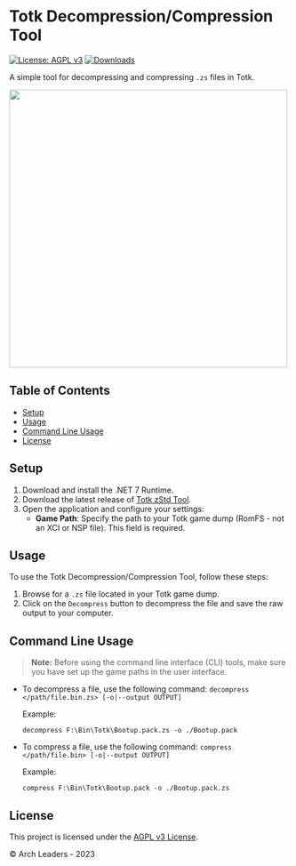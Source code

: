 # Totk Decompression/Compression Tool

[![License: AGPL v3](https://img.shields.io/badge/License-AGPL_v3-blue.svg)](https://www.gnu.org/licenses/agpl-3.0)
[![Downloads](https://img.shields.io/github/downloads/TotkMods/Totk.ZStdTool/total)](https://github.com/TotkMods/Totk.ZStdTool/releases)

A simple tool for decompressing and compressing `.zs` files in Totk.

<img src="https://user-images.githubusercontent.com/80713508/235798842-421d9487-8bc1-47cd-920e-9a9f147bcf1f.png" width="500">

## Table of Contents
- [Setup](#setup)
- [Usage](#usage)
- [Command Line Usage](#command-line-usage)
- [License](#license)

## Setup

1. Download and install the .NET 7 Runtime.
2. Download the latest release of [Totk zStd Tool](https://github.com/TotkMods/Totk.ZStdTool/releases/latest).
3. Open the application and configure your settings:
   - **Game Path**: Specify the path to your Totk game dump (RomFS - not an XCI or NSP file). This field is required.

## Usage

To use the Totk Decompression/Compression Tool, follow these steps:

1. Browse for a `.zs` file located in your Totk game dump.
2. Click on the `Decompress` button to decompress the file and save the raw output to your computer.

## Command Line Usage

> **Note:** Before using the command line interface (CLI) tools, make sure you have set up the game paths in the user interface.

- To decompress a file, use the following command: `decompress </path/file.bin.zs> [-o|--output OUTPUT]`

   Example:
   ```
   decompress F:\Bin\Totk\Bootup.pack.zs -o ./Bootup.pack
   ```

- To compress a file, use the following command: `compress </path/file.bin> [-o|--output OUTPUT]`

   Example:
   ```
   compress F:\Bin\Totk\Bootup.pack -o ./Bootup.pack.zs
   ```

## License

This project is licensed under the [AGPL v3 License](https://www.gnu.org/licenses/agpl-3.0).

&copy; Arch Leaders - 2023

